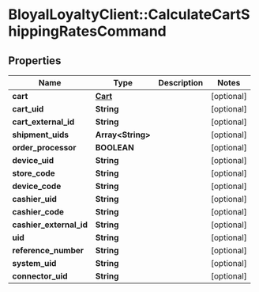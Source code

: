 # BloyalLoyaltyClient::CalculateCartShippingRatesCommand

## Properties
Name | Type | Description | Notes
------------ | ------------- | ------------- | -------------
**cart** | [**Cart**](Cart.md) |  | [optional] 
**cart_uid** | **String** |  | [optional] 
**cart_external_id** | **String** |  | [optional] 
**shipment_uids** | **Array&lt;String&gt;** |  | [optional] 
**order_processor** | **BOOLEAN** |  | [optional] 
**device_uid** | **String** |  | [optional] 
**store_code** | **String** |  | [optional] 
**device_code** | **String** |  | [optional] 
**cashier_uid** | **String** |  | [optional] 
**cashier_code** | **String** |  | [optional] 
**cashier_external_id** | **String** |  | [optional] 
**uid** | **String** |  | [optional] 
**reference_number** | **String** |  | [optional] 
**system_uid** | **String** |  | [optional] 
**connector_uid** | **String** |  | [optional] 

